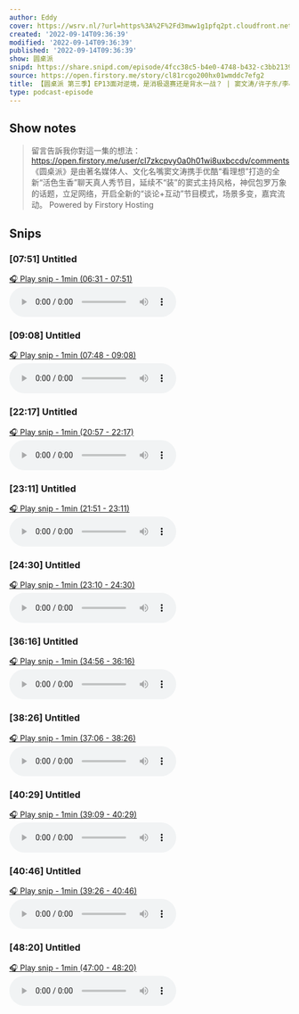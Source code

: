 ```yaml
---
author: Eddy
cover: https://wsrv.nl/?url=https%3A%2F%2Fd3mww1g1pfq2pt.cloudfront.net%2FAvatar%2Fcl7zkcpvy0a0h01wi8uxbccdv%2F1666234585141.jpg&w=200&h=200
created: '2022-09-14T09:36:39'
modified: '2022-09-14T09:36:39'
published: '2022-09-14T09:36:39'
show: 圆桌派
snipd: https://share.snipd.com/episode/4fcc38c5-b4e0-4748-b432-c3bb21396cb1
source: https://open.firstory.me/story/cl81rcgo200hx01wmddc7efg2
title: 【圆桌派 第三季】EP13面对逆境，是消极退赛还是背水一战？ | 窦文涛/许子东/李小牧/周轶君 | 优酷纪实 YOUKU DOCUMENTARY
type: podcast-episode
---
```



## Show notes
> 留言告訴我你對這一集的想法：  https://open.firstory.me/user/cl7zkcpvy0a0h01wi8uxbccdv/comments   《圆桌派》是由著名媒体人、文化名嘴窦文涛携手优酷“看理想”打造的全新“活色生香”聊天真人秀节目，延续不“装”的窦式主持风格，神侃包罗万象的话题，立足网络，开启全新的“谈论+互动”节目模式，场景多变，嘉宾流动。
> Powered by  Firstory Hosting

## Snips
### [07:51] Untitled
[🎧 Play snip - 1min️ (06:31 - 07:51)](https://share.snipd.com/snip/67df4b92-3486-4cc4-9b0f-15d40bd3b0cf)
<audio controls> <source src="https://backend.endpoints.firstory-709db.cloud.goog/play.mp3?url=https%3A%2F%2Fd3mww1g1pfq2pt.cloudfront.net%2FRecord%2Fcl7zkcpvy0a0h01wi8uxbccdv%2Fcl81rcgo200hy01wm8edx1ebe.mp3%3Fv%3D1663168333991#t=06:31,07:51"> </audio>
### [09:08] Untitled
[🎧 Play snip - 1min️ (07:48 - 09:08)](https://share.snipd.com/snip/85574c10-c511-4e9c-ba93-1f54a9f29e83)
<audio controls> <source src="https://backend.endpoints.firstory-709db.cloud.goog/play.mp3?url=https%3A%2F%2Fd3mww1g1pfq2pt.cloudfront.net%2FRecord%2Fcl7zkcpvy0a0h01wi8uxbccdv%2Fcl81rcgo200hy01wm8edx1ebe.mp3%3Fv%3D1663168333991#t=07:48,09:08"> </audio>
### [22:17] Untitled
[🎧 Play snip - 1min️ (20:57 - 22:17)](https://share.snipd.com/snip/0b1bbd42-a9d1-4308-bf59-b8d18055af60)
<audio controls> <source src="https://backend.endpoints.firstory-709db.cloud.goog/play.mp3?url=https%3A%2F%2Fd3mww1g1pfq2pt.cloudfront.net%2FRecord%2Fcl7zkcpvy0a0h01wi8uxbccdv%2Fcl81rcgo200hy01wm8edx1ebe.mp3%3Fv%3D1663168333991#t=20:57,22:17"> </audio>
### [23:11] Untitled
[🎧 Play snip - 1min️ (21:51 - 23:11)](https://share.snipd.com/snip/df033073-af30-48d2-a51d-a281158d483c)
<audio controls> <source src="https://backend.endpoints.firstory-709db.cloud.goog/play.mp3?url=https%3A%2F%2Fd3mww1g1pfq2pt.cloudfront.net%2FRecord%2Fcl7zkcpvy0a0h01wi8uxbccdv%2Fcl81rcgo200hy01wm8edx1ebe.mp3%3Fv%3D1663168333991#t=21:51,23:11"> </audio>
### [24:30] Untitled
[🎧 Play snip - 1min️ (23:10 - 24:30)](https://share.snipd.com/snip/1f4acacd-b355-4c67-b216-cd3db7c2f30e)
<audio controls> <source src="https://backend.endpoints.firstory-709db.cloud.goog/play.mp3?url=https%3A%2F%2Fd3mww1g1pfq2pt.cloudfront.net%2FRecord%2Fcl7zkcpvy0a0h01wi8uxbccdv%2Fcl81rcgo200hy01wm8edx1ebe.mp3%3Fv%3D1663168333991#t=23:10,24:30"> </audio>
### [36:16] Untitled
[🎧 Play snip - 1min️ (34:56 - 36:16)](https://share.snipd.com/snip/ec05fe99-698a-443c-ba50-d288040c3d9b)
<audio controls> <source src="https://backend.endpoints.firstory-709db.cloud.goog/play.mp3?url=https%3A%2F%2Fd3mww1g1pfq2pt.cloudfront.net%2FRecord%2Fcl7zkcpvy0a0h01wi8uxbccdv%2Fcl81rcgo200hy01wm8edx1ebe.mp3%3Fv%3D1663168333991#t=34:56,36:16"> </audio>
### [38:26] Untitled
[🎧 Play snip - 1min️ (37:06 - 38:26)](https://share.snipd.com/snip/841d302c-fe3d-44c1-88fb-f95f2bc831e5)
<audio controls> <source src="https://backend.endpoints.firstory-709db.cloud.goog/play.mp3?url=https%3A%2F%2Fd3mww1g1pfq2pt.cloudfront.net%2FRecord%2Fcl7zkcpvy0a0h01wi8uxbccdv%2Fcl81rcgo200hy01wm8edx1ebe.mp3%3Fv%3D1663168333991#t=37:06,38:26"> </audio>
### [40:29] Untitled
[🎧 Play snip - 1min️ (39:09 - 40:29)](https://share.snipd.com/snip/bcef9373-77da-4e7c-bdbb-05b5640d7152)
<audio controls> <source src="https://backend.endpoints.firstory-709db.cloud.goog/play.mp3?url=https%3A%2F%2Fd3mww1g1pfq2pt.cloudfront.net%2FRecord%2Fcl7zkcpvy0a0h01wi8uxbccdv%2Fcl81rcgo200hy01wm8edx1ebe.mp3%3Fv%3D1663168333991#t=39:09,40:29"> </audio>
### [40:46] Untitled
[🎧 Play snip - 1min️ (39:26 - 40:46)](https://share.snipd.com/snip/804e4fdc-9089-4e4b-8cae-a26f561fcbfe)
<audio controls> <source src="https://backend.endpoints.firstory-709db.cloud.goog/play.mp3?url=https%3A%2F%2Fd3mww1g1pfq2pt.cloudfront.net%2FRecord%2Fcl7zkcpvy0a0h01wi8uxbccdv%2Fcl81rcgo200hy01wm8edx1ebe.mp3%3Fv%3D1663168333991#t=39:26,40:46"> </audio>
### [48:20] Untitled
[🎧 Play snip - 1min️ (47:00 - 48:20)](https://share.snipd.com/snip/c798241a-3ee9-44de-9d91-5a8cfe51d8a7)
<audio controls> <source src="https://backend.endpoints.firstory-709db.cloud.goog/play.mp3?url=https%3A%2F%2Fd3mww1g1pfq2pt.cloudfront.net%2FRecord%2Fcl7zkcpvy0a0h01wi8uxbccdv%2Fcl81rcgo200hy01wm8edx1ebe.mp3%3Fv%3D1663168333991#t=47:00,48:20"> </audio>
